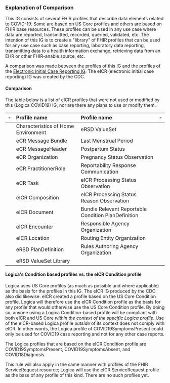 ### Explanation of Comparison


This IG consists of several FHIR profiles that describe data elements related to COVID-19.  Some are based on US Core profiles and others are based on FHIR base resources.  These profiles can be used in any use case where data are reported, transmitted, recorded, queried, validated, etc.  The intention of this IG is to create a "library" of FHIR profiles that can be used for any use case such as case reporting, laboratory data reporting, transmitting data to a health information exchange, retrieving data from an EHR or other FHIR-anable source, etc.

A comparison was made between the profiles of this IG and the profiles of the [Electronic Initial Case Reporting IG](http://hl7.org/fhir/us/ecr/).  The eICR (electronic initial case reporting) IG was created by the CDC.


#### Comparison

The table below is a list of eICR profiles that were not used or modified by this (Logica COVID19) IG, nor are there any plans to use or modify them.

| - | Profile name | Profile name | - |
|---|:---|:---|---|
||Characteristics of Home Environment|eRSD ValueSet||
||eCR Message Bundle|Last Menstrual Period||
||eCR MessageHeader|Postpartum Status||
||eCR Organization|Pregnancy Status Observation||
||eCR PractitionerRole|Reportability Response Communication||
||eCR Task|eICR Processing Status Observation||
||eICR Composition|eICR Processing Status Reason Observation||
||eICR Document|Bundle	Relevant Reportable Condition PlanDefinition||
||eICR Encounter|Responsible Agency Organization||
||eICR Location|Routing Entity Organization||
||eRSD PlanDefinition|Rules Authoring Agency Organization||
||eRSD ValueSet Library|||


#### Logica's Condition based profiles vs. the eICR Condition profile

Logica uses US Core profiles (as much as possible and where applicable) as the basis for the profiles in this IG.  The eICR IG produced by the CDC also did likewise.  eICR created a profile based on the US Core Condition profile.  Logica will therefore use the eICR Condition profile as the basis for any profile that would otherwise use the US Core Condition profile.  By doing so, anyone using a Logica Condition-based profile will be compliant with both eICR and US Core *within the context of the specific Logica profile*.  Use of the eICR-based Logica profile *outside* of its context does not comply with eICR.  In other words, the Logica profile of COVID19SymptomsPresent could only be used for COVID19 case reporting and not for any other case reports.  

The Logica profiles that are based on the eICR Condition profile are COVID19SymptomsPresent, COVID19SymptomsAbsent, and COVID18Diagnosis.

This rule will also apply in the same manner with profiles of the FHIR ServiceRequest resource; Logica will use the eICR ServiceRequest profile as the base of any profile of this kind.  There are no such profiles yet.